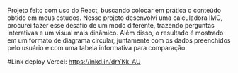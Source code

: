 Projeto feito com uso do React, buscando colocar em prática o conteúdo obtido em meus estudos.
Nesse projeto desenvolvi uma calculadora IMC, procurei fazer esse desafio de um modo diferente,
trazendo perguntas interativas e um visual mais dinâmico.
Além disso, o resultado é mostrado em um formato de diagrama circular, 
juntamente com os dados preenchidos pelo usuário e com uma tabela informativa para comparação.

#Link deploy Vercel:
https://lnkd.in/drYKk_AU
